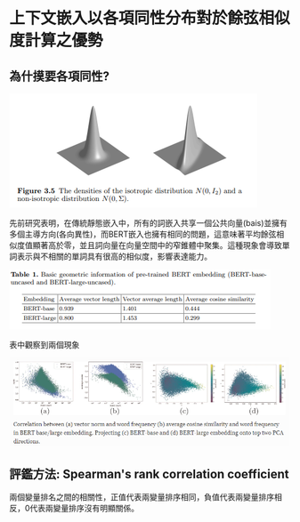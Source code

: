 # 上下文嵌入以各項同性分布對於餘弦相似度計算之優勢

## 為什摸要各項同性?

![fig1](./fig1.png)

先前研究表明，在傳統靜態嵌入中，所有的詞嵌入共享一個公共向量(bais)並擁有多個主導方向(各向異性)，而BERT嵌入也擁有相同的問題，這意味著平均餘弦相似度值顯著高於零，並且詞向量在向量空間中的窄錐體中聚集。這種現象會導致單詞表示與不相關的單詞具有很高的相似度，影響表達能力。

![table1](./table1.png)

表中觀察到兩個現象

![fig2](./fig2.png)

## 評鑑方法: Spearman's rank correlation coefficient

兩個變量排名之間的相關性，正值代表兩變量排序相同，負值代表兩變量排序相反，0代表兩變量排序沒有明顯關係。
